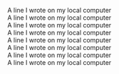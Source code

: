 A line I wrote on my local computer  
A line I wrote on my local computer  
A line I wrote on my local computer  
A line I wrote on my local computer  
A line I wrote on my local computer  
A line I wrote on my local computer  
A line I wrote on my local computer  
A line I wrote on my local computer  
